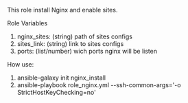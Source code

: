 This role install Nginx and enable sites.

Role Variables
1. nginx_sites: (string) path of sites configs
1. sites_link: (string) link to sites configs
1. ports: (list/number) wich ports nginx will be  listen

How use:
1. ansible-galaxy init nginx_install
1. ansible-playbook role_nginx.yml --ssh-common-args='-o StrictHostKeyChecking=no'
